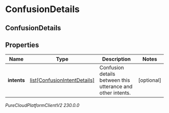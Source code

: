 # ConfusionDetails

## ConfusionDetails

## Properties

|Name | Type | Description | Notes|
|------------ | ------------- | ------------- | -------------|
| **intents** | [list[ConfusionIntentDetails]](ConfusionIntentDetails) | Confusion details between this utterance and other intents. | [optional] |



_PureCloudPlatformClientV2 230.0.0_
